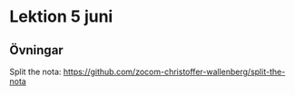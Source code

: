 # Lektion 5 juni

## Övningar

Split the nota: https://github.com/zocom-christoffer-wallenberg/split-the-nota
